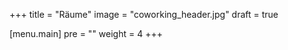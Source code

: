 +++
title = "Räume"
image = "coworking_header.jpg"
draft = true

[menu.main]
  pre = "<i class='fa fa-calendar-check-o'></i>"
  weight = 4
+++
